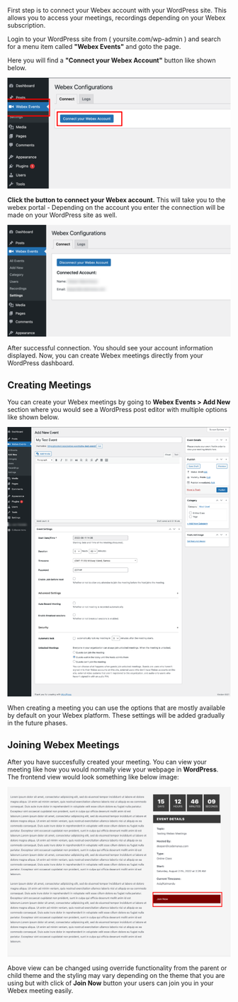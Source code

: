 First step is to connect your Webex account with your WordPress site. This allows you to access your meetings, recordings depending on your Webex subscription.

Login to your WordPress site from ( yoursite.com/wp-admin ) and search for a menu item called **"Webex Events"** and goto the page.

Here you will find a **"Connect your Webex Account"** button like shown below.

![Connect Webex Account](assets/getting-started/connect-webex-account.png)

**Click the button to connect your Webex account.** This will take you to the webex portal - Depending on the account you enter the connection will be made on your WordPress site as well.

![Connected Account](assets/getting-started/connected-account.png)

After successful connection. You should see your account information displayed. Now, you can create Webex meetings directly from your WordPress dashboard.

## Creating Meetings

You can create your Webex meetings by going to **Webex Events > Add New** section where you would see a WordPress post editor with multiple options like shown below.

![Add Event](assets/getting-started/add-new-event.png)

When creating a meeting you can use the options that are mostly available by default on your Webex platform. These settings will be added gradually in the future phases.

## Joining Webex Meetings

After you have succesfully created your meeting. You can view your meeting like how you would normally view your webpage in **WordPress**. The frontend view would look something like below image:

![Join event](assets/getting-started/join-meetings.png)

Above view can be changed using override functionality from the parent or child theme and the styling may vary depending on the theme that you are using but with click of **Join Now** button your users can join you in your Webex meeting easily.




